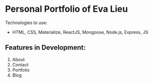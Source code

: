 # Personal Portfolio of Eva Lieu

Technologies to use:
* HTML, CSS, Materialize, ReactJS, Mongoose, Node.js, Express, JS

## Features in Development:
1. About
2. Contact
3. Portfolio
4. Blog
